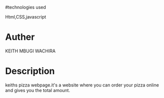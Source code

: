 
#technologies used

Html,CSS,javascript

# Auther 

KEITH MBUGI WACHIRA 

# Description 

keiths pizza webpage.it's a website where you can order your pizza online and  gives you the total amount. 
